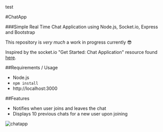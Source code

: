 test

#ChatApp

###Simple Real Time Chat Application using Node.js, Socket.io, Express and Bootstrap

This repository is *very much* a work in progress currently 😎

Inspired by the socket.io "Get Started: Chat Application" resource found [here](http://socket.io/get-started/chat/).

##Requirements / Usage
- Node.js  
- `npm install`
- http://localhost:3000

##Features  
- Notifies when user joins and leaves the chat
- Displays 10 previous chats for a new user upon joining

![chatapp](https://raw.githubusercontent.com/johnfoderaro/chat-app/master/screengrab.png)
